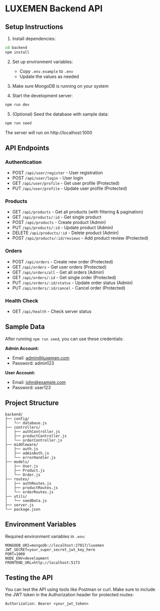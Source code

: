 
# LUXEMEN Backend API

## Setup Instructions

1. Install dependencies:
```bash
cd backend
npm install
```

2. Set up environment variables:
   - Copy `.env.example` to `.env`
   - Update the values as needed

3. Make sure MongoDB is running on your system

4. Start the development server:
```bash
npm run dev
```

5. (Optional) Seed the database with sample data:
```bash
npm run seed
```

The server will run on http://localhost:1000

## API Endpoints

### Authentication
- POST `/api/user/register` - User registration
- POST `/api/user/login` - User login
- GET `/api/user/profile` - Get user profile (Protected)
- PUT `/api/user/profile` - Update user profile (Protected)

### Products
- GET `/api/products` - Get all products (with filtering & pagination)
- GET `/api/products/:id` - Get single product
- POST `/api/products` - Create product (Admin)
- PUT `/api/products/:id` - Update product (Admin)
- DELETE `/api/products/:id` - Delete product (Admin)
- POST `/api/products/:id/reviews` - Add product review (Protected)

### Orders
- POST `/api/orders` - Create new order (Protected)
- GET `/api/orders` - Get user orders (Protected)
- GET `/api/orders/all` - Get all orders (Admin)
- GET `/api/orders/:id` - Get single order (Protected)
- PUT `/api/orders/:id/status` - Update order status (Admin)
- PUT `/api/orders/:id/cancel` - Cancel order (Protected)

### Health Check
- GET `/api/health` - Check server status

## Sample Data

After running `npm run seed`, you can use these credentials:

**Admin Account:**
- Email: admin@luxemen.com
- Password: admin123

**User Account:**
- Email: john@example.com
- Password: user123

## Project Structure
```
backend/
├── config/
│   └── database.js
├── controllers/
│   ├── authController.js
│   ├── productController.js
│   └── orderController.js
├── middleware/
│   ├── auth.js
│   ├── adminAuth.js
│   └── errorHandler.js
├── models/
│   ├── User.js
│   ├── Product.js
│   └── Order.js
├── routes/
│   ├── authRoutes.js
│   ├── productRoutes.js
│   └── orderRoutes.js
├── utils/
│   └── seedData.js
├── server.js
└── package.json
```

## Environment Variables

Required environment variables in `.env`:

```
MONGODB_URI=mongodb://localhost:27017/luxemen
JWT_SECRET=your_super_secret_jwt_key_here
PORT=1000
NODE_ENV=development
FRONTEND_URL=http://localhost:5173
```

## Testing the API

You can test the API using tools like Postman or curl. Make sure to include the JWT token in the Authorization header for protected routes:

```
Authorization: Bearer <your_jwt_token>
```
